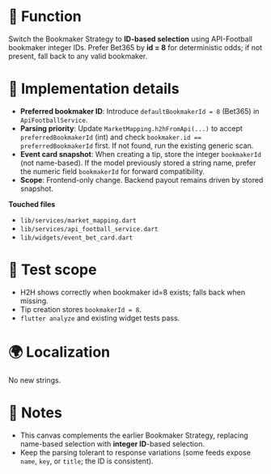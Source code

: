 # 🎯 Function

Switch the Bookmaker Strategy to **ID-based selection** using API-Football bookmaker integer IDs. Prefer Bet365 by **id = 8** for deterministic odds; if not present, fall back to any valid bookmaker.

# 🧠 Implementation details

* **Preferred bookmaker ID**: Introduce `defaultBookmakerId = 8` (Bet365) in `ApiFootballService`.
* **Parsing priority**: Update `MarketMapping.h2hFromApi(...)` to accept `preferredBookmakerId` (int) and check `bookmaker.id == preferredBookmakerId` first. If not found, run the existing generic scan.
* **Event card snapshot**: When creating a tip, store the integer `bookmakerId` (not name-based). If the model previously stored a string name, prefer the numeric field `bookmakerId` for forward compatibility.
* **Scope**: Frontend-only change. Backend payout remains driven by stored snapshot.

**Touched files**

* `lib/services/market_mapping.dart`
* `lib/services/api_football_service.dart`
* `lib/widgets/event_bet_card.dart`

# 🧪 Test scope

* H2H shows correctly when bookmaker id=8 exists; falls back when missing.
* Tip creation stores `bookmakerId = 8`.
* `flutter analyze` and existing widget tests pass.

# 🌍 Localization

No new strings.

# 📎 Notes

* This canvas complements the earlier Bookmaker Strategy, replacing name-based selection with **integer ID**-based selection.
* Keep the parsing tolerant to response variations (some feeds expose `name`, `key`, or `title`; the ID is consistent).
